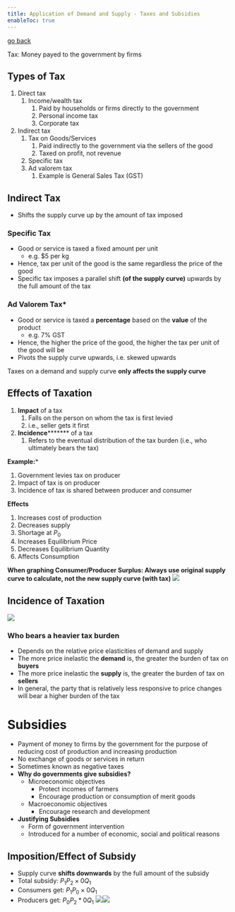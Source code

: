 ```yaml
---
title: Application of Demand and Supply - Taxes and Subsidies
enableToc: true
---
```


[go back](11Subjects/11Economics.md)

Tax: Money payed to the government by firms

## Types of Tax

1.  Direct tax
    1.  Income/wealth tax
        1.  Paid by households or firms directly to the government
        2.  Personal income tax
        3.  Corporate tax
2.  Indirect tax
    1.  Tax on Goods/Services
        1.  Paid indirectly to the government via the sellers of the good
        2.  Taxed on profit, not revenue
    2.  Specific tax
    3.  Ad valorem tax
        1.  Example is General Sales Tax (GST)

## Indirect Tax
- Shifts the supply curve up by the amount of tax imposed
### **Specific Tax**

-   Good or service is taxed a fixed amount per unit
    -   e.g. $5 per kg
-   Hence, tax per unit of the good is the same regardless the price of the good
-   Specific tax imposes a parallel shift **(of the supply curve)** upwards by the full amount of the tax

### **************************Ad Valorem Tax***************************

-   Good or service is taxed a ********************percentage******************** based on the **********value********** of the product
    -   e.g. 7% GST
-   Hence, the higher the price of the good, the higher the tax per unit of the good will be
-   Pivots the supply curve upwards, i.e. skewed upwards

Taxes on a demand and supply curve **only affects the supply curve**

## Effects of Taxation

1.  **Impact** of a tax
    1.  Falls on the person on whom the tax is first levied
    2.  i.e., seller gets it first
2.  ********Incidence*************** of a tax
    1.  Refers to the eventual distribution of the tax burden (i.e., who ultimately bears the tax)

**************Example:***************
1.  Government levies tax on producer
2.  Impact of tax is on producer
3.  Incidence of tax is shared between producer and consumer


**Effects**
1.  Increases cost of production
2.  Decreases supply
3.  Shortage at $P_0$
4.  Increases Equilibrium Price
5.  Decreases Equilibrium Quantity
6. Affects Consumption

**When graphing Consumer/Producer Surplus: Always use original supply curve to calculate, not the new supply curve (with tax)**
![](images/Screenshot%202023-05-21%20at%204.41.59%20pm.png)
## Incidence of Taxation
![](images/Screenshot%202023-05-21%20at%204.41.11%20pm.png)

### Who bears a heavier tax burden

-   Depends on the relative price elasticities of demand and supply
-   The more price inelastic the **demand** is, the greater the burden of tax on **buyers**
-   The more price inelastic the **supply** is, the greater the burden of tax on **sellers**
-   In general, the party that is relatively less responsive to price changes will bear a higher burden of the tax

# Subsidies

-   Payment of money to firms by the government for the purpose of reducing cost of production and increasing production
-   No exchange of goods or services in return
-   Sometimes known as negative taxes
-   **Why do governments give subsidies?**
    -   Microeconomic objectives
        -   Protect incomes of farmers
        -   Encourage production or consumption of merit goods
    -   Macroeconomic objectives
        -   Encourage research and development
-   **Justifying Subsidies**
    -   Form of government intervention
    -   Introduced for a number of economic, social and political reasons

## Imposition/Effect of Subsidy

-   Supply curve ********************************shifts downwards******************************** by the full amount of the subsidy
-   Total subsidy: $P_1P_2\times0Q_1$
-   Consumers get: $P_1P_0\times0Q_1$
-   Producers get: $P_0P_2*0Q_1$
![](images/Screenshot%202023-05-21%20at%204.50.08%20pm.png)![](images/Screenshot%202023-05-21%20at%205.11.30%20pm.png)